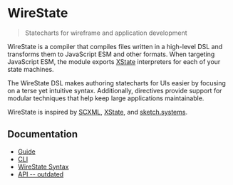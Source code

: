# WireState

> Statecharts for wireframe and application development

WireState is a compiler that compiles files written in a
high-level DSL and transforms them to JavaScript ESM and other
formats. When targeting JavaScript ESM, the module exports
[XState][1] interpreters for each of your state machines.

The WireState DSL makes authoring statecharts for UIs easier
by focusing on a terse yet intuitive syntax. Additionally,
directives provide support for modular techniques that
help keep large applications maintainable.

WireState is inspired by [SCXML][2], [XState][1], and [sketch.systems][3].

[1]: https://xstate.js.org/
[2]: https://www.w3.org/TR/scxml/
[3]: https://sketch.systems/

## Documentation

- [Guide](./docs/GUIDE.md)
- [CLI](./docs/CLI.md)
- [WireState Syntax](./docs/WIRESTATE-SYNTAX.md)
- [API -- outdated](./docs/API.md)

